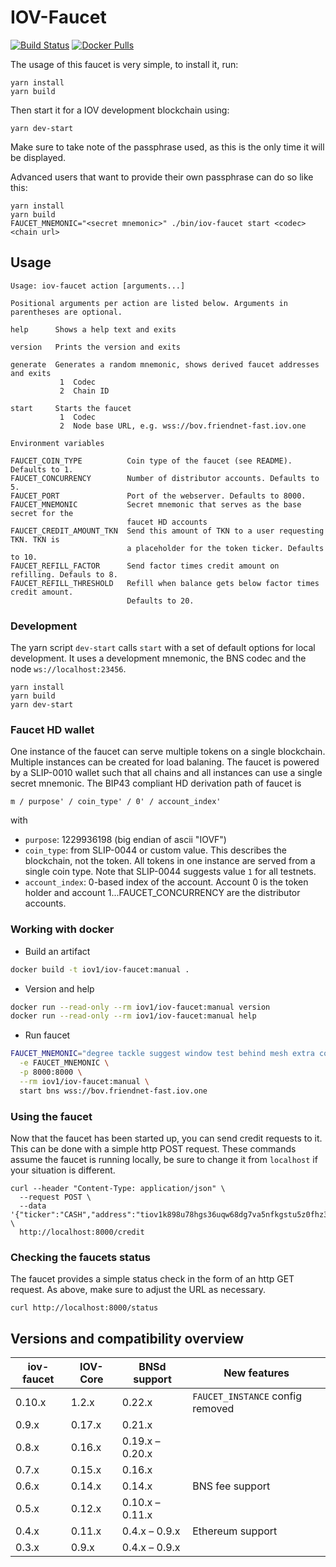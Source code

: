 # IOV-Faucet

[![Build Status](https://travis-ci.com/iov-one/iov-faucet.svg?branch=master)](https://travis-ci.com/iov-one/iov-faucet)
[![Docker Pulls](https://img.shields.io/docker/pulls/iov1/iov-faucet.svg)](https://hub.docker.com/r/iov1/iov-faucet/)

The usage of this faucet is very simple, to install it, run:

```
yarn install
yarn build
```

Then start it for a IOV development blockchain using:

```
yarn dev-start
```

Make sure to take note of the passphrase used, as this is the only time it will
be displayed.

Advanced users that want to provide their own passphrase can do so like this:

```
yarn install
yarn build
FAUCET_MNEMONIC="<secret mnemonic>" ./bin/iov-faucet start <codec> <chain url>
```

## Usage

```
Usage: iov-faucet action [arguments...]

Positional arguments per action are listed below. Arguments in parentheses are optional.

help      Shows a help text and exits

version   Prints the version and exits

generate  Generates a random mnemonic, shows derived faucet addresses and exits
           1  Codec
           2  Chain ID

start     Starts the faucet
           1  Codec
           2  Node base URL, e.g. wss://bov.friendnet-fast.iov.one

Environment variables

FAUCET_COIN_TYPE          Coin type of the faucet (see README). Defaults to 1.
FAUCET_CONCURRENCY        Number of distributor accounts. Defaults to 5.
FAUCET_PORT               Port of the webserver. Defaults to 8000.
FAUCET_MNEMONIC           Secret mnemonic that serves as the base secret for the
                          faucet HD accounts
FAUCET_CREDIT_AMOUNT_TKN  Send this amount of TKN to a user requesting TKN. TKN is
                          a placeholder for the token ticker. Defaults to 10.
FAUCET_REFILL_FACTOR      Send factor times credit amount on refilling. Defauls to 8.
FAUCET_REFILL_THRESHOLD   Refill when balance gets below factor times credit amount.
                          Defaults to 20.
```

### Development

The yarn script `dev-start` calls `start` with a set of default options for
local development. It uses a development mnemonic, the BNS codec and the node
`ws://localhost:23456`.

```
yarn install
yarn build
yarn dev-start
```

### Faucet HD wallet

One instance of the faucet can serve multiple tokens on a single blockchain.
Multiple instances can be created for load balaning. The faucet is powered by a
SLIP-0010 wallet such that all chains and all instances can use a single secret
mnemonic. The BIP43 compliant HD derivation path of faucet is

```
m / purpose' / coin_type' / 0' / account_index'
```

with

- `purpose`: 1229936198 (big endian of ascii "IOVF")
- `coin_type`: from SLIP-0044 or custom value. This describes the blockchain,
  not the token. All tokens in one instance are served from a single coin type.
  Note that SLIP-0044 suggests value `1` for all testnets.
- `account_index`: 0-based index of the account. Account 0 is the token holder
  and account 1...FAUCET_CONCURRENCY are the distributor accounts.

### Working with docker

- Build an artifact

```bash
docker build -t iov1/iov-faucet:manual .
```

- Version and help

```bash
docker run --read-only --rm iov1/iov-faucet:manual version
docker run --read-only --rm iov1/iov-faucet:manual help
```

- Run faucet

```bash
FAUCET_MNEMONIC="degree tackle suggest window test behind mesh extra cover prepare oak script" docker run --read-only \
  -e FAUCET_MNEMONIC \
  -p 8000:8000 \
  --rm iov1/iov-faucet:manual \
  start bns wss://bov.friendnet-fast.iov.one
```

### Using the faucet

Now that the faucet has been started up, you can send credit requests to it.
This can be done with a simple http POST request. These commands assume the
faucet is running locally, be sure to change it from `localhost` if your
situation is different.

```
curl --header "Content-Type: application/json" \
  --request POST \
  --data '{"ticker":"CASH","address":"tiov1k898u78hgs36uqw68dg7va5nfkgstu5z0fhz3f"}' \
  http://localhost:8000/credit
```

### Checking the faucets status

The faucet provides a simple status check in the form of an http GET request. As
above, make sure to adjust the URL as necessary.

```
curl http://localhost:8000/status
```

## Versions and compatibility overview

| iov-faucet | IOV-Core | BNSd support    | New features                     |
| ---------- | -------- | --------------- | -------------------------------- |
| 0.10.x     | 1.2.x    | 0.22.x          | `FAUCET_INSTANCE` config removed |
| 0.9.x      | 0.17.x   | 0.21.x          |                                  |
| 0.8.x      | 0.16.x   | 0.19.x – 0.20.x |                                  |
| 0.7.x      | 0.15.x   | 0.16.x          |                                  |
| 0.6.x      | 0.14.x   | 0.14.x          | BNS fee support                  |
| 0.5.x      | 0.12.x   | 0.10.x – 0.11.x |                                  |
| 0.4.x      | 0.11.x   | 0.4.x – 0.9.x   | Ethereum support                 |
| 0.3.x      | 0.9.x    | 0.4.x – 0.9.x   |                                  |
